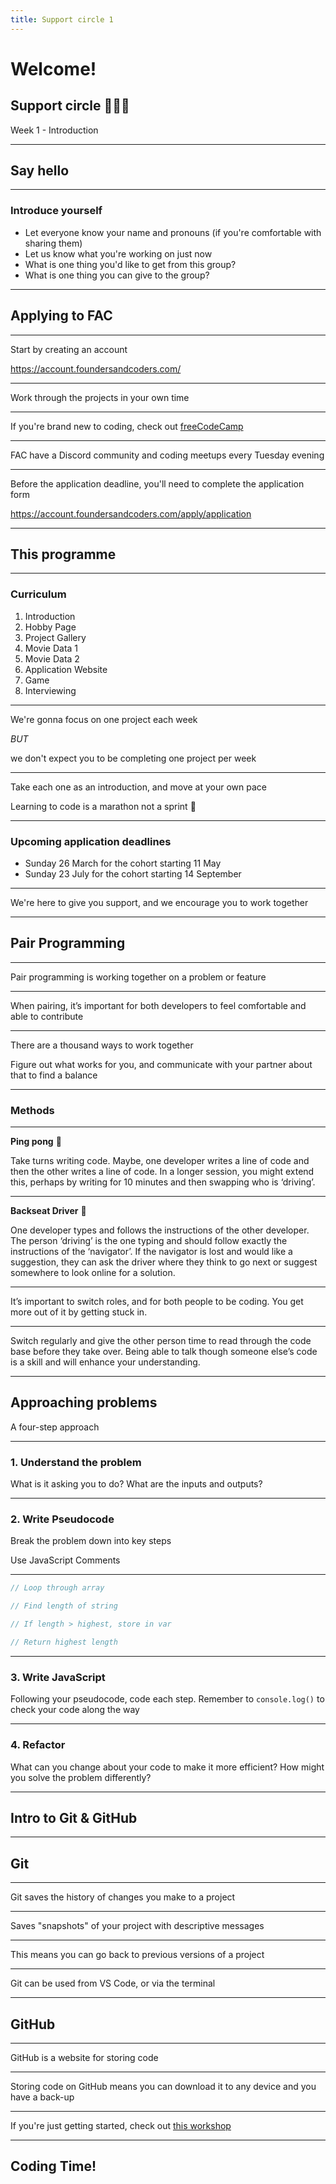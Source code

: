 ```yaml
---
title: Support circle 1
---
```


# Welcome!

## Support circle 👩🏽‍💻

Week 1 - Introduction

---

<!-- {.secondary .inverted} -->

## Say hello

---

### Introduce yourself

- Let everyone know your name and pronouns (if you're comfortable with sharing them)
- Let us know what you're working on just now
- What is one thing you'd like to get from this group?
- What is one thing you can give to the group?

---

## Applying to FAC

---

Start by creating an account

https://account.foundersandcoders.com/

---

Work through the projects in your own time

---

If you're brand new to coding, check out [freeCodeCamp](https://www.freecodecamp.org/)

---

FAC have a Discord community and coding meetups every Tuesday evening

---

Before the application deadline, you'll need to complete the application form

https://account.foundersandcoders.com/apply/application

---

## This programme

---

### Curriculum

1. Introduction
1. Hobby Page
1. Project Gallery
1. Movie Data 1
1. Movie Data 2
1. Application Website
1. Game
1. Interviewing

---

We're gonna focus on one project each week

_BUT_

we don't expect you to be completing one project per week

---

Take each one as an introduction, and move at your own pace

Learning to code is a marathon not a sprint
💛

---

### Upcoming application deadlines

- Sunday 26 March for the cohort starting 11 May
- Sunday 23 July for the cohort starting 14 September

---

We're here to give you support, and we encourage you to work together

---

<!-- {.primary} -->

## Pair Programming

---

Pair programming is working together on a problem or feature

---

When pairing, it’s important for both developers to feel comfortable and able to contribute

---

There are a thousand ways to work together

Figure out what works for you, and communicate with your partner about that to find a balance

---

### Methods

---

**Ping pong** 🏓

Take turns writing code. Maybe, one developer writes a line of code and then the other writes a line of code. In a longer session, you might extend this, perhaps by writing for 10 minutes and then swapping who is ‘driving’.

---

**Backseat Driver** 🚕

One developer types and follows the instructions of the other developer. The person ‘driving’ is the one typing and should follow exactly the instructions of the ‘navigator’. If the navigator is lost and would like a suggestion, they can ask the driver where they think to go next or suggest somewhere to look online for a solution.

---

It’s important to switch roles, and for both people to be coding. You get more out of it by getting stuck in.

---

Switch regularly and give the other person time to read through the code base before they take over. Being able to talk though someone else’s code is a skill and will enhance your understanding.

---

<!-- {.primary} -->

## Approaching problems

A four-step approach

---

### 1. Understand the problem

What is it asking you to do? What are the inputs and outputs?

---

### 2. Write Pseudocode

Break the problem down into key steps

Use JavaScript Comments

---

```js
// Loop through array

// Find length of string

// If length > highest, store in var

// Return highest length
```

---

### 3. Write JavaScript

Following your pseudocode, code each step. Remember to `console.log()` to check your code along the way

---

### 4. Refactor

What can you change about your code to make it more efficient? How might you solve the problem differently?

---

<!-- {.secondary inverted} -->

## Intro to Git & GitHub

---

## Git

---

Git saves the history of changes you make to a project

---

Saves "snapshots" of your project with descriptive messages

---

This means you can go back to previous versions of a project

---

Git can be used from VS Code, or via the terminal

---

## GitHub

---

GitHub is a website for storing code

---

Storing code on GitHub means you can download it to any device and you have a back-up

---

If you're just getting started, check out [this workshop](https://learn.foundersandcoders.com/workshops/git-intro/)

---

<!-- {primary} -->

## Coding Time!
